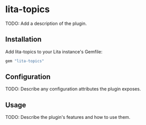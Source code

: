 # lita-topics

TODO: Add a description of the plugin.

## Installation

Add lita-topics to your Lita instance's Gemfile:

``` ruby
gem "lita-topics"
```

## Configuration

TODO: Describe any configuration attributes the plugin exposes.

## Usage

TODO: Describe the plugin's features and how to use them.
